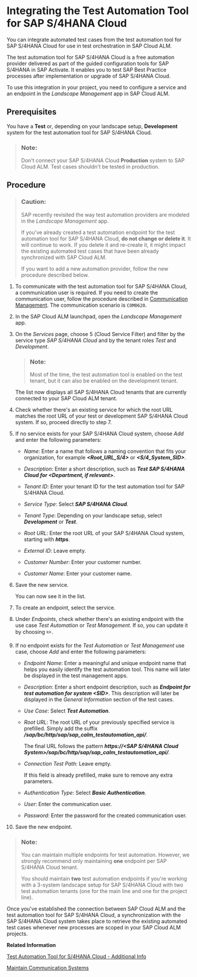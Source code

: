 <!-- loio07122541847b48fa9766044a8fc8c404 -->

<link rel="stylesheet" type="text/css" href="../css/sap-icons.css"/>

# Integrating the Test Automation Tool for SAP S/4HANA Cloud

You can integrate automated test cases from the test automation tool for SAP S/4HANA Cloud for use in test orchestration in SAP Cloud ALM.



The test automation tool for SAP S/4HANA Cloud is a free automation provider delivered as part of the guided configuration tools for SAP S/4HANA in SAP Activate. It enables you to test SAP Best Practice processes after implementation or upgrade of SAP S/4HANA Cloud.

To use this integration in your project, you need to configure a service and an endpoint in the *Landscape Management* app in SAP Cloud ALM.



<a name="loio07122541847b48fa9766044a8fc8c404__section_w5v_kcx_x4b"/>

## Prerequisites

You have a **Test** or, depending on your landscape setup, **Development** system for the test automation tool for SAP S/4HANA Cloud.

> ### Note:  
> Don't connect your SAP S/4HANA Cloud **Production** system to SAP Cloud ALM. Test cases shouldn't be tested in production.



<a name="loio07122541847b48fa9766044a8fc8c404__section_tg2_sbx_x4b"/>

## Procedure

> ### Caution:  
> SAP recently revisited the way test automation providers are modeled in the *Landscape Management* app.
> 
> If you've already created a test automation endpoint for the test automation tool for SAP S/4HANA Cloud, **do not change or delete it**. It will continue to work. If you delete it and re-create it, it might impact the existing automated test cases that have been already synchronized with SAP Cloud ALM.
> 
> If you want to add a new automation provider, follow the new procedure described below.

1.  To communicate with the test automation tool for SAP S/4HANA Cloud, a communication user is required. If you need to create the communication user, follow the procedure described in [Communication Management](https://help.sap.com/viewer/0f69f8fb28ac4bf48d2b57b9637e81fa/LATEST/en-US/2e84a10c430645a88bdbfaaa23ac9ff7.html). The communication scenario is `COM0620`.

2.  In the SAP Cloud ALM launchpad, open the *Landscape Management* app.

3.  On the *Services* page, choose <span class="SAP-icons"></span> \(Cloud Service Filter\) and filter by the service type *SAP S/4HANA Cloud* and by the tenant roles *Test* and *Development*.

    > ### Note:  
    > Most of the time, the test automation tool is enabled on the test tenant, but it can also be enabled on the development tenant.

    The list now displays all SAP S/4HANA Cloud tenants that are currently connected to your SAP Cloud ALM tenant.

4.  Check whether there's an existing service for which the root URL matches the root URL of your test or development SAP S/4HANA Cloud system. If so, proceed directly to step 7.

5.  If no service exists for your SAP S/4HANA Cloud system, choose *Add* and enter the following parameters:

    -   *Name*: Enter a name that follows a naming convention that fits your organization, for example ***<Root\_URL\_S/4\>*** or ***<S/4\_System\_SID\>***.

    -   *Description*: Enter a short description, such as ***Test SAP S/4HANA Cloud for <Department, if relevant\>***.

    -   *Tenant ID*: Enter your tenant ID for the test automation tool for SAP S/4HANA Cloud.

    -   *Service Type*: Select ***SAP S/4HANA Cloud***.

    -   *Tenant Type*: Depending on your landscape setup, select ***Development*** or ***Test***.

    -   *Root URL*: Enter the root URL of your SAP S/4HANA Cloud system, starting with ***https***.

    -   *External ID*: Leave empty.

    -   *Customer Number*: Enter your customer number.

    -   *Customer Name*: Enter your customer name.


6.  Save the new service.

    You can now see it in the list.

7.  To create an endpoint, select the service.

8.  Under *Endpoints*, check whether there's an existing endpoint with the use case *Test Automation* or *Test Management*. If so, you can update it by choosing :pencil2:.

9.  If no endpoint exists for the *Test Automation* or *Test Management* use case, choose *Add* and enter the following parameters:

    -   *Endpoint Name*: Enter a meaningful and unique endpoint name that helps you easily identify the test automation tool. This name will later be displayed in the test management apps.

    -   *Description*: Enter a short endpoint description, such as ***Endpoint for test automation for system <SID\>***. This description will later be displayed in the *General Information* section of the test cases.

    -   *Use Case*: Select ***Test Automation***.

    -   *Root URL*: The root URL of your previously specified service is prefilled. Simply add the suffix ***/sap/bc/http/sap/sap\_calm\_testautomation\_api/***.

        The final URL follows the pattern ***https://<SAP S/4HANA Cloud System\>/sap/bc/http/sap/sap\_calm\_testautomation\_api/***.

    -   *Connection Test Path*: Leave empty.

        If this field is already prefilled, make sure to remove any extra parameters.

    -   *Authentication Type*: Select ***Basic Authentication***.

    -   *User*: Enter the communication user.

    -   *Password*: Enter the password for the created communication user.


10. Save the new endpoint.


> ### Note:  
> You can maintain multiple endpoints for test automation. However, we strongly recommend only maintaining **one** endpoint per SAP S/4HANA Cloud tenant.
> 
> You should maintain **two** test automation endpoints if you're working with a 3-system landscape setup for SAP S/4HANA Cloud with two test automation tenants \(one for the main line and one for the project line\).

Once you've established the connection between SAP Cloud ALM and the test automation tool for SAP S/4HANA Cloud, a synchronization with the SAP S/4HANA Cloud system takes place to retrieve the existing automated test cases whenever new processes are scoped in your SAP Cloud ALM projects.

**Related Information**  


[Test Automation Tool for S/4HANA Cloud - Additional Info](https://launchpad.support.sap.com/#/notes/2129147)

[Maintain Communication Systems](https://help.sap.com/viewer/0f69f8fb28ac4bf48d2b57b9637e81fa/LATEST/en-US/15663c157670410ca366623dff329396.html)

